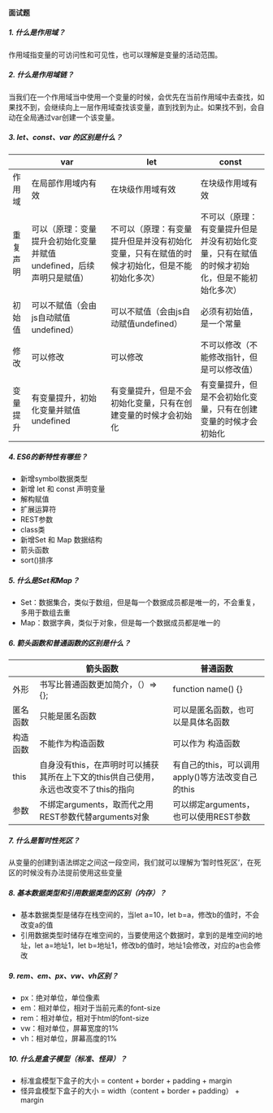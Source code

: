 #### 面试题

##### 1. 什么是作用域？

作用域指变量的可访问性和可见性，也可以理解是变量的活动范围。

##### 2. 什么是作用域链？

当我们在一个作用域当中使用一个变量的时候，会优先在当前作用域中去查找，如果找不到，会继续向上一层作用域查找该变量，直到找到为止。如果找不到，会自动在全局通过var创建一个该变量。

##### 3. let、const、var 的区别是什么？

|          | var                                                          | let                                                          | const                                                        |
| -------- | ------------------------------------------------------------ | ------------------------------------------------------------ | ------------------------------------------------------------ |
| 作用域   | 在局部作用域内有效                                           | 在块级作用域有效                                             | 在块级作用域有效                                             |
| 重复声明 | 可以（原理：变量提升会初始化变量并赋值undefined，后续声明只是赋值） | 不可以（原理：有变量提升但是并没有初始化变量，只有在赋值的时候才初始化，但是不能初始化多次） | 不可以（原理：有变量提升但是并没有初始化变量，只有在赋值的时候才初始化，但是不能初始化多次） |
| 初始值   | 可以不赋值（会由js自动赋值undefined）                        | 可以不赋值（会由js自动赋值undefined）                        | 必须有初始值，是一个常量                                     |
| 修改     | 可以修改                                                     | 可以修改                                                     | 不可以修改（不能修改指针，但是可以修改值）                   |
| 变量提升 | 有变量提升，初始化变量并赋值undefined                        | 有变量提升，但是不会初始化变量，只有在创建变量的时候才会初始化 | 有变量提升，但是不会初始化变量，只有在创建变量的时候才会初始化 |



##### 4. ES6的新特性有哪些？

- 新增symbol数据类型
- 新增 let 和 const 声明变量
- 解构赋值
- 扩展运算符
- REST参数
- class类
- 新增Set 和 Map 数据结构
- 箭头函数
- sort()排序

##### 5. 什么是Set和Map？

- Set：数据集合，类似于数组，但是每一个数据成员都是唯一的，不会重复，多用于数组去重
- Map：数据字典，类似于对象，但是每一个数据成员都是唯一的

##### 6. 箭头函数和普通函数的区别是什么？

|          | 箭头函数                                                     | 普通函数                                          |
| -------- | ------------------------------------------------------------ | ------------------------------------------------- |
| 外形     | 书写比普通函数更加简介，（）=>{};                            | function name() {}                                |
| 匿名函数 | 只能是匿名函数                                               | 可以是匿名函数，也可以是具体名函数                |
| 构造函数 | 不能作为构造函数                                             | 可以作为 构造函数                                 |
| this     | 自身没有this，在声明时可以捕获其所在上下文的this供自己使用，永远也改变不了this的指向 | 有自己的this，可以调用apply()等方法改变自己的this |
| 参数     | 不绑定arguments，取而代之用REST参数代替arguments对象         | 可以绑定arguments，也可以使用REST参数             |



##### 7. 什么是暂时性死区？

从变量的创建到语法绑定之间这一段空间，我们就可以理解为‘暂时性死区’，在死区的时候没有办法提前使用这些变量

##### 8. 基本数据类型和引用数据类型的区别（内存）？

- 基本数据类型是储存在栈空间的，当let a=10，let b=a，修改b的值时，不会改变a的值
- 引用数据类型时储存在堆空间的，当要使用这个数据时，拿到的是堆空间的地址，let a=地址1，let b=地址1，修改b的值时，地址1会修改，对应的a也会修改

##### 9. rem、em、px、vw、vh区别？

- px：绝对单位，单位像素
- em：相对单位，相对于当前元素的font-size
- rem：相对单位，相对于html的font-size
- vw：相对单位，屏幕宽度的1%
- vh：相对单位，屏幕高度的1%
  

##### 10. 什么是盒子模型（标准、怪异）？

- 标准盒模型下盒子的大小 = content + border + padding + margin
- 怪异盒模型下盒子的大小 = width（content + border + padding） + margin